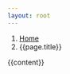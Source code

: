 ```yaml
---
layout: root
---
```

<div class="container-fluid bg-dark py-3 py-md-5 bg-accent-prime pt-5 g-0">
    <div class="container pt-1 pt-sm-3">
        <div class="container bg-dark text-light rounded p-3 bg-content-prime mt-5">
            <div class="p-sm-3">
                <nav aria-label="breadcrumb">
                    <ol class="breadcrumb">
                    <li class="breadcrumb-item"><a href="/index.html">Home</a></li>
                    <li class="breadcrumb-item active" aria-current="page">{{page.title}}</li>
                    </ol>
                </nav>
                <div class="general-content">
                    {{content}}
                </div>
            </div>
            <div class="row my-3">
            </div>
        </div>
    </div>
</div>